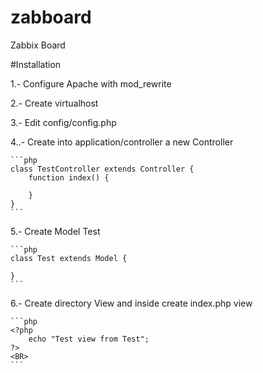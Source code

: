 # zabboard
Zabbix Board

#Installation

1.- Configure Apache with mod_rewrite

2.- Create virtualhost

3.- Edit config/config.php

4..- Create into application/controller a new Controller

	```php
	class TestController extends Controller {
		function index() {

		}
	}
	```

5.- Create Model Test

	```php
	class Test extends Model {

	}
	```

6.- Create directory View and inside create index.php view

	```php
	<?php
		echo "Test view from Test";
	?>
	<BR>
	```